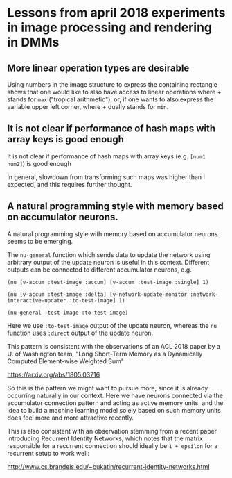 # Lessons from april 2018 experiments in image processing and rendering in DMMs

## More linear operation types are desirable

Using numbers in the image structure to express the containing rectangle shows that
one would like to also have access to linear operations where + stands for `max`
("tropical arithmetic"), or, if one wants to also express the variable upper left
corner, where + dually stands for `min`.

## It is not clear if performance of hash maps with array keys is good enough

It is not clear if performance of hash maps with array keys (e.g. `[num1 num2]`)
is good enough

In general, slowdown from transforming such maps was higher than I expected, and
this requires further thought.

## A natural programming style with memory based on accumulator neurons.

A natural programming style with memory based on accumulator neurons seems
to be emerging. 

The `nu-general` function which sends data to update the network using 
arbitrary output of the update neuron is useful in this context.
Different outputs can be connected to different accumulator neurons, e.g.

`(nu [v-accum :test-image :accum] [v-accum :test-image :single] 1)`

`(nu [v-accum :test-image :delta] [v-network-update-monitor :network-interactive-updater :to-test-image] 1)`

`(nu-general :test-image :to-test-image)`

Here we use `:to-test-image` output of the update neuron, whereas the `nu` function
uses `:direct` output of the update neuron.

This pattern is consistent with the observations of an ACL 2018 paper by a U. of Washington team,
"Long Short-Term Memory as a Dynamically Computed Element-wise Weighted Sum"

https://arxiv.org/abs/1805.03716

So this is the pattern we might want to pursue more, since it is already occurring
naturally in our context. Here we have neurons connected via the accumulator connection pattern
and acting as active memory units, and the idea to build a machine learning model solely based 
on such memory units does feel more and more attractive recently.

This is also consistent with an observation stemming
from a recent paper introducing Recurrent Identity Networks, which notes that the
matrix responsible for a recurrent connection should ideally be `1 + epsilon` for a 
recurrent setup to work well:

http://www.cs.brandeis.edu/~bukatin/recurrent-identity-networks.html
